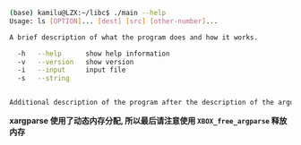 ```bash
(base) kamilu@LZX:~/libc$ ./main --help
Usage: ls [OPTION]... [dest] [src] [other-number]...

A brief description of what the program does and how it works.

  -h   --help      show help information
  -v   --version   show version
  -i   --input     input file
  -s   --string


Additional description of the program after the description of the arguments.
```

**xargparse 使用了动态内存分配, 所以最后请注意使用 `XBOX_free_argparse` 释放内存**
